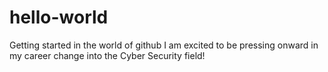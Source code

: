 # hello-world
Getting started in the world of github
I am excited to be pressing onward in my career change into the Cyber Security field! 
